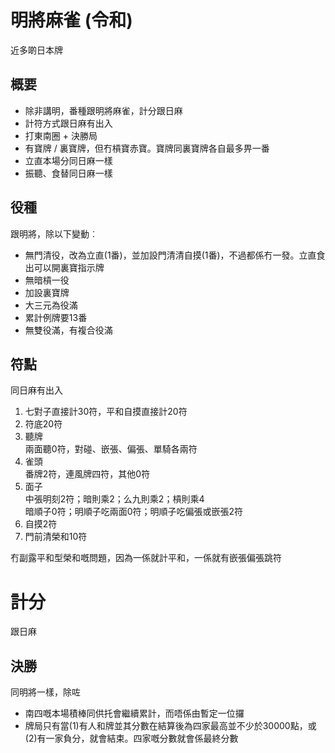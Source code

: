 # 明將麻雀 (令和)

近多啲日本牌

## 概要

- 除非講明，番種跟明將麻雀，計分跟日麻
- 計符方式跟日麻有出入
- 打東南圈 + 決勝局
- 有寶牌 / 裏寶牌，但冇槓寶赤寶。寶牌同裏寶牌各自最多畀一番
- 立直本場分同日麻一樣
- 振聽、食替同日麻一樣

## 役種
跟明將，除以下變動︰
- 無門清役，改為立直(1番)，並加設門清清自摸(1番)，不過都係冇一發。立直食出可以開裏寶指示牌
- 無暗槓一役
- 加設裏寶牌
- 大三元為役滿
- 累計例牌要13番
- 無雙役滿，有複合役滿

## 符點
同日麻有出入
1. 七對子直接計30符，平和自摸直接計20符
2. 符底20符
3. 聽牌  
兩面聽0符，對碰、嵌張、偏張、單騎各兩符
4. 雀頭  
番牌2符，連風牌四符，其他0符
5. 面子  
中張明刻2符；暗則乘2；么九則乘2；槓則乘4  
暗順子0符；明順子吃兩面0符；明順子吃偏張或嵌張2符
6. 自摸2符
7. 門前清榮和10符

冇副露平和型榮和嘅問題，因為一係就計平和，一係就有嵌張偏張跳符

# 計分
跟日麻

## 決勝
同明將一樣，除咗
- 南四嘅本場積棒同供托會繼續累計，而唔係由暫定一位攞
- 牌局只有當(1)有人和牌並其分數在結算後為四家最高並不少於30000點，或(2)有一家負分，就會結束。四家嘅分數就會係最終分數


